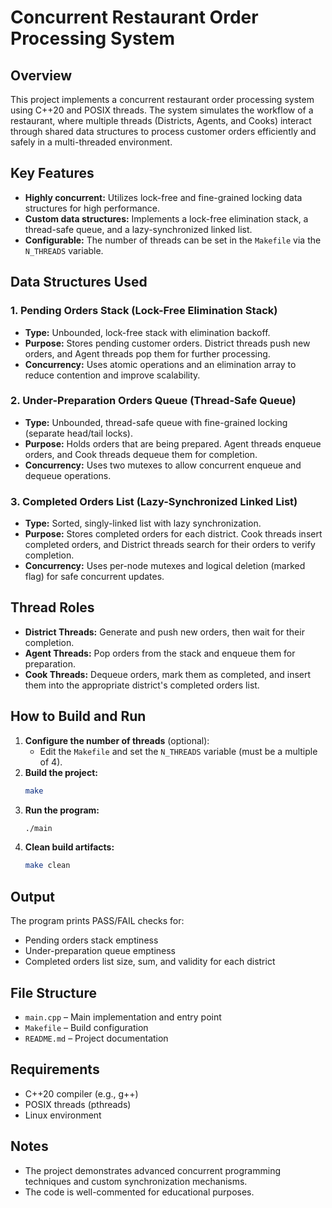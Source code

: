 
# Concurrent Restaurant Order Processing System

## Overview
This project implements a concurrent restaurant order processing system using C++20 and POSIX threads. The system simulates the workflow of a restaurant, where multiple threads (Districts, Agents, and Cooks) interact through shared data structures to process customer orders efficiently and safely in a multi-threaded environment.

## Key Features
- **Highly concurrent:** Utilizes lock-free and fine-grained locking data structures for high performance.
- **Custom data structures:** Implements a lock-free elimination stack, a thread-safe queue, and a lazy-synchronized linked list.
- **Configurable:** The number of threads can be set in the `Makefile` via the `N_THREADS` variable.

## Data Structures Used

### 1. Pending Orders Stack (Lock-Free Elimination Stack)
- **Type:** Unbounded, lock-free stack with elimination backoff.
- **Purpose:** Stores pending customer orders. District threads push new orders, and Agent threads pop them for further processing.
- **Concurrency:** Uses atomic operations and an elimination array to reduce contention and improve scalability.

### 2. Under-Preparation Orders Queue (Thread-Safe Queue)
- **Type:** Unbounded, thread-safe queue with fine-grained locking (separate head/tail locks).
- **Purpose:** Holds orders that are being prepared. Agent threads enqueue orders, and Cook threads dequeue them for completion.
- **Concurrency:** Uses two mutexes to allow concurrent enqueue and dequeue operations.

### 3. Completed Orders List (Lazy-Synchronized Linked List)
- **Type:** Sorted, singly-linked list with lazy synchronization.
- **Purpose:** Stores completed orders for each district. Cook threads insert completed orders, and District threads search for their orders to verify completion.
- **Concurrency:** Uses per-node mutexes and logical deletion (marked flag) for safe concurrent updates.

## Thread Roles
- **District Threads:** Generate and push new orders, then wait for their completion.
- **Agent Threads:** Pop orders from the stack and enqueue them for preparation.
- **Cook Threads:** Dequeue orders, mark them as completed, and insert them into the appropriate district's completed orders list.

## How to Build and Run
1. **Configure the number of threads** (optional):
	- Edit the `Makefile` and set the `N_THREADS` variable (must be a multiple of 4).
2. **Build the project:**
	```bash
	make
	```
3. **Run the program:**
	```bash
	./main
	```
4. **Clean build artifacts:**
	```bash
	make clean
	```

## Output
The program prints PASS/FAIL checks for:
- Pending orders stack emptiness
- Under-preparation queue emptiness
- Completed orders list size, sum, and validity for each district

## File Structure
- `main.cpp` – Main implementation and entry point
- `Makefile` – Build configuration
- `README.md` – Project documentation

## Requirements
- C++20 compiler (e.g., g++)
- POSIX threads (pthreads)
- Linux environment

## Notes
- The project demonstrates advanced concurrent programming techniques and custom synchronization mechanisms.
- The code is well-commented for educational purposes.
